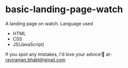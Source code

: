 # basic-landing-page-watch

A landing page on watch. Language used
- HTML
- CSS
- JS(JavaScript)

If you spot any mistakes, I'd love your advice!🚀
at- raviranjan.bhakt@gmail.com

